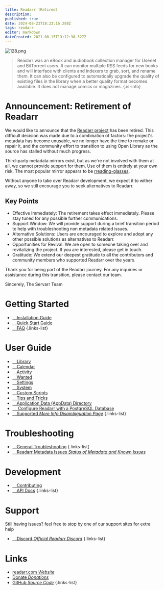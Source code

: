 ```yaml
---
title: Readarr (Retired)
description: 
published: true
date: 2024-08-23T18:23:16.288Z
tags: readarr
editor: markdown
dateCreated: 2021-08-15T13:12:38.327Z
---
```


![128.png](/assets/readarr/logos/128.png)

> Readarr was an eBook and audiobook collection manager for Usenet and BitTorrent users. It can monitor multiple RSS feeds for new books and will interface with clients and indexers to grab, sort, and rename them. It can also be configured to automatically upgrade the quality of existing files in the library when a better quality format becomes available. It does not manage comics or magazines.
{.is-info}

# Announcement: Retirement of Readarr

We would like to announce that the [Readarr project](https://github.com/Readarr/Readarr) has been retired. This difficult decision was made due to a combination of factors: the project's metadata has become unusable, we no longer have the time to remake or repair it, and the community effort to transition to using Open Library as the source has stalled without much progress.

Third-party metadata mirrors exist, but as we're not involved with them at all, we cannot provide support for them. Use of them is entirely at your own risk. The most popular mirror appears to be [rreading-glasses](https://github.com/blampe/rreading-glasses).

Without anyone to take over Readarr development, we expect it to wither away, so we still encourage you to seek alternatives to Readarr.

## Key Points

- Effective Immediately: The retirement takes effect immediately. Please stay tuned for any possible further communications.
- Support Window: We will provide support during a brief transition period to help with troubleshooting non metadata related issues.
- Alternative Solutions: Users are encouraged to explore and adopt any other possible solutions as alternatives to Readarr.
- Opportunities for Revival: We are open to someone taking over and revitalizing the project. If you are interested, please get in touch.
- Gratitude: We extend our deepest gratitude to all the contributors and community members who supported Readarr over the years.

Thank you for being part of the Readarr journey. For any inquiries or assistance during this transition, please contact our team.

Sincerely,
The Servarr Team

# Getting Started

- [<i class="fas fa-plus-square"></i>&emsp;Installation Guide](/readarr/installation)
- [<i class="fas fa-book-open"></i>&emsp;Quick Start Guide](/readarr/quick-start-guide)
- [<i class="far fa-question-circle"></i>&emsp;FAQ](/readarr/faq)
{.links-list}

# User Guide

- [<i class="fas fa-play"></i>&emsp;Library](/readarr/library)
- [<i class="fas fa-calendar-alt"></i>&emsp;Calendar](/readarr/calendar)
- [<i class="fas fa-clock"></i>&emsp;Activity](/readarr/activity)
- [<i class="fas fa-search-minus"></i>&emsp;Wanted](/readarr/wanted)
- [<i class="fas fa-cogs"></i>&emsp;Settings](/readarr/settings)
- [<i class="fas fa-laptop"></i>&emsp;System](/readarr/system)
- [<i class="fas fa-scroll"></i>&emsp;Custom Scripts](/readarr/custom-scripts)
- [<i class="fas fa-gifts"></i>&emsp;Tips and Tricks](/readarr/tips-and-tricks)
- [<i class="fas fa-database"></i>&emsp;Application Data (AppData) Directory](/readarr/appdata-directory)
- [<i class="fas fa-server"></i>&emsp; Configure Readarr with a PostgreSQL Database](/readarr/postgres-setup)
- [<i class="fas fa-cogs"></i>&emsp;Supported *More Info Disambiguation Page*](/readarr/supported)
{.links-list}

# Troubleshooting

- [<i class="far fa-life-ring"></i>&emsp;General Troubleshooting](/readarr/troubleshooting)
{.links-list}
- [<i class="fa-solid fa-signal"></i>&emsp;Readarr Metadata Issues *Status of Metadata and Known Issues*](/readarr/metadata-issues)

# Development

- [<i class="fas fa-laptop-code"></i>&emsp;Contributing](/readarr/contributing)
- [<i class="fas fa-book"></i>&emsp;API Docs](https://readarr.com/docs/api/)
{.links-list}

# Support

Still having issues? feel free to stop by one of our support sites for extra help

- [<i class="fab fa-discord"></i>&emsp;Discord *Official Readarr Discord*](https://readarr.com/discord)
{.links-list}

# Links

- [readarr.com *Website*](https://readarr.com)
- [Donate *Donations*](https://readarr.com/donate)
- [GitHub *Source Code*](https://github.com/readarr/readarr)
{.links-list}
